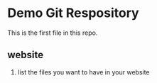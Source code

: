 # Demo Git Respository

This is the first file in this repo.

## website

1. list the files you want to have in your website

